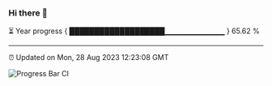 ### Hi there 👋

⏳ Year progress { ███████████████████▁▁▁▁▁▁▁▁▁▁▁ } 65.62 %

---

⏰ Updated on Mon, 28 Aug 2023 12:23:08 GMT

![Progress Bar CI](https://github.com/liununu/liununu/workflows/Progress%20Bar%20CI/badge.svg)
